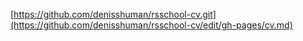 [https://github.com/denisshuman/rsschool-cv.git](https://github.com/denisshuman/rsschool-cv/edit/gh-pages/cv.md)
